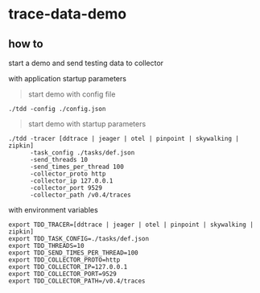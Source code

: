 # trace-data-demo

## how to

start a demo and send testing data to collector

with application startup parameters

> start demo with config file

```shell
./tdd -config ./config.json
```

> start demo with startup parameters

```shell
./tdd -tracer [ddtrace | jeager | otel | pinpoint | skywalking | zipkin]
      -task_config ./tasks/def.json
      -send_threads 10
      -send_times_per_thread 100
      -collector_proto http
      -collector_ip 127.0.0.1
      -collector_port 9529
      -collector_path /v0.4/traces
```

with environment variables

```shell
export TDD_TRACER=[ddtrace | jeager | otel | pinpoint | skywalking | zipkin]
export TDD_TASK_CONFIG=./tasks/def.json
export TDD_THREADS=10
export TDD_SEND_TIMES_PER_THREAD=100
export TDD_COLLECTOR_PROTO=http
export TDD_COLLECTOR_IP=127.0.0.1
export TDD_COLLECTOR_PORT=9529
export TDD_COLLECTOR_PATH=/v0.4/traces
```